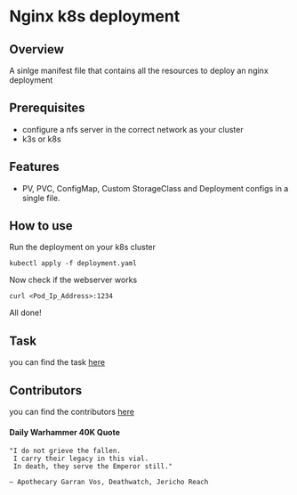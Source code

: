 # Nginx k8s deployment

## Overview

A sinlge manifest file that contains all the resources to deploy an nginx deployment

## Prerequisites

- configure a nfs server in the correct network as your cluster
- k3s or k8s

## Features

- PV, PVC, ConfigMap, Custom StorageClass and Deployment configs in a single file.

## How to use 

Run the deployment on your k8s cluster

```
kubectl apply -f deployment.yaml
```

Now check if the webserver works

```
curl <Pod_Ip_Address>:1234
```

All done!

## Task

you can find the task [here](TASK.md)


## Contributors

you can find the contributors [here](CONTRIBUTORS.md)


#### Daily Warhammer 40K Quote

```
"I do not grieve the fallen.
 I carry their legacy in this vial.
 In death, they serve the Emperor still."

— Apothecary Garran Vos, Deathwatch, Jericho Reach
```

